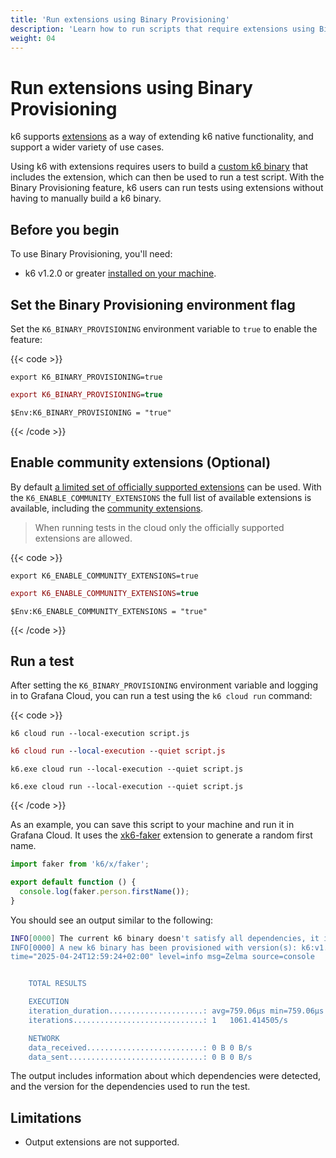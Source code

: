 ```yaml
---
title: 'Run extensions using Binary Provisioning'
description: 'Learn how to run scripts that require extensions using Binary Provisioning.'
weight: 04
---
```


# Run extensions using Binary Provisioning

k6 supports [extensions](https://grafana.com/docs/k6/<K6_VERSION>/extensions/) as a way of extending k6 native functionality, and support a wider variety of use cases.

Using k6 with extensions requires users to build a [custom k6 binary](https://grafana.com/docs/k6/<K6_VERSION>/extensions/#xk6-makes-custom-binaries) that includes the extension, which can then be used to run a test script. With the Binary Provisioning feature, k6 users can run tests using extensions without having to manually build a k6 binary.

## Before you begin

To use Binary Provisioning, you'll need:

- k6 v1.2.0 or greater [installed on your machine](https://grafana.com/docs/k6/latest/set-up/install-k6/).

## Set the Binary Provisioning environment flag

Set the `K6_BINARY_PROVISIONING` environment variable to `true` to enable the feature:

{{< code >}}

```linux
export K6_BINARY_PROVISIONING=true
```

```mac
export K6_BINARY_PROVISIONING=true
```

```windows-powershell
$Env:K6_BINARY_PROVISIONING = "true"

```

{{< /code >}}

## Enable community extensions (Optional)

By default [a limited set of officially supported extensions](https://grafana.com/docs/grafana-cloud/testing/k6/author-run/use-k6-extensions/#supported-extensions-in-grafana-cloud) can be used. With the `K6_ENABLE_COMMUNITY_EXTENSIONS` the full list of available extensions is available, including the [community extensions](https://grafana.com/docs/k6/latest/extensions/explore/#community-extensions).

> When running tests in the cloud only the officially supported extensions are allowed.

{{< code >}}

```linux
export K6_ENABLE_COMMUNITY_EXTENSIONS=true
```

```mac
export K6_ENABLE_COMMUNITY_EXTENSIONS=true
```

```windows-powershell
$Env:K6_ENABLE_COMMUNITY_EXTENSIONS = "true"

```
{{< /code >}}

## Run a test

After setting the `K6_BINARY_PROVISIONING` environment variable and logging in to Grafana Cloud, you can run a test using the `k6 cloud run` command:

{{< code >}}

```linux
k6 cloud run --local-execution script.js
```

```mac
k6 cloud run --local-execution --quiet script.js
```

```windows-powershell
k6.exe cloud run --local-execution --quiet script.js
```

```windows
k6.exe cloud run --local-execution --quiet script.js
```

{{< /code >}}

As an example, you can save this script to your machine and run it in Grafana Cloud. It uses the [xk6-faker](https://github.com/grafana/xk6-faker) extension to generate a random first name.

<!-- md-k6:skip -->

```javascript
import faker from 'k6/x/faker';

export default function () {
  console.log(faker.person.firstName());
}
```

You should see an output similar to the following:

```sh
INFO[0000] The current k6 binary doesn't satisfy all dependencies, it is required to provision a custom binary.  deps="k6/x/faker*"
INFO[0000] A new k6 binary has been provisioned with version(s): k6:v1.2.0 k6/x/faker:v0.4.3
time="2025-04-24T12:59:24+02:00" level=info msg=Zelma source=console


    TOTAL RESULTS

    EXECUTION
    iteration_duration.....................: avg=759.06µs min=759.06µs med=759.06µs max=759.06µs p(90)=759.06µs p(95)=759.06µs
    iterations.............................: 1   1061.414505/s

    NETWORK
    data_received..........................: 0 B 0 B/s
    data_sent..............................: 0 B 0 B/s
```

The output includes information about which dependencies were detected, and the version for the dependencies used to run the test.

## Limitations

- Output extensions are not supported.
